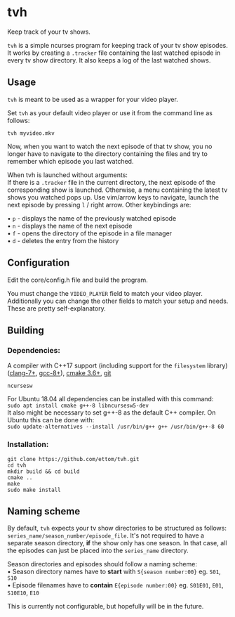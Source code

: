 # tvh
Keep track of your tv shows.

`tvh` is a simple ncurses program for keeping track of your tv show episodes. It
works by creating a `.tracker` file containing the last watched episode in every tv
show directory. It also keeps a log of the last watched shows.

## Usage
`tvh` is meant to be used as a wrapper for your video player.

Set `tvh` as your default video player or use it from the command line as follows:
```
tvh myvideo.mkv
```
Now, when you want to watch the next episode of that tv show, you no longer have to
navigate to the directory containing the files and try to remember which episode you
last watched.

When tvh is launched without arguments: <br/>
If there is a `.tracker` file in the current directory, the next episode of the
corresponding show is launched. Otherwise, a menu containing the latest tv shows you
watched pops up. Use vim/arrow keys to navigate, launch the next episode by pressing
`l` / right arrow. Other keybindings are:

• `p` - displays the name of the previously watched episode <br/>
• `n` - displays the name of the next episode <br/>
• `f` - opens the directory of the episode in a file manager <br/>
• `d` - deletes the entry from the history

## Configuration
Edit the core/config.h file and build the program.

You must change the `VIDEO_PLAYER` field to match your video player.
Additionally you can change the other fields to match your setup and needs. These are
pretty self-explanatory.

## Building
### Dependencies:
A compiler with C++17 support (including support for the `filesystem` library) ([clang-7+](http://llvm.org/releases/download.html),
[gcc-8+](https://gcc.gnu.org/releases.html)), [cmake 3.6+](https://cmake.org/download/), [git](https://git-scm.com/downloads)

```
ncursesw
```

For Ubuntu 18.04 all dependencies can be installed with this command:<br/>
`sudo apt install cmake g++-8 libncursesw5-dev`<br/>
It also might be necessary to set g++-8 as the default C++ compiler. On Ubuntu this
can be done with:<br/>
`sudo update-alternatives --install /usr/bin/g++ g++ /usr/bin/g++-8 60`

### Installation:

```
git clone https://github.com/ettom/tvh.git
cd tvh
mkdir build && cd build
cmake ..
make
sudo make install
```

## Naming scheme
By default, `tvh` expects your tv show directories to be structured as follows:
`series_name/season_number/episode_file`. It's not required to have a separate season
directory, **if** the show only has one season. In that case, all the episodes can just
be placed into the `series_name` directory.

Season directories and episodes should follow a naming scheme: <br/>
• Season directory names have to **start** with `S{season number:00}` eg. `S01`, `S10` <br/>
• Episode filenames have to **contain** `E{episode number:00}` eg. `S01E01`, `E01`, `S10E10`, `E10` <br/>

This is currently not configurable, but hopefully will be in the future.
